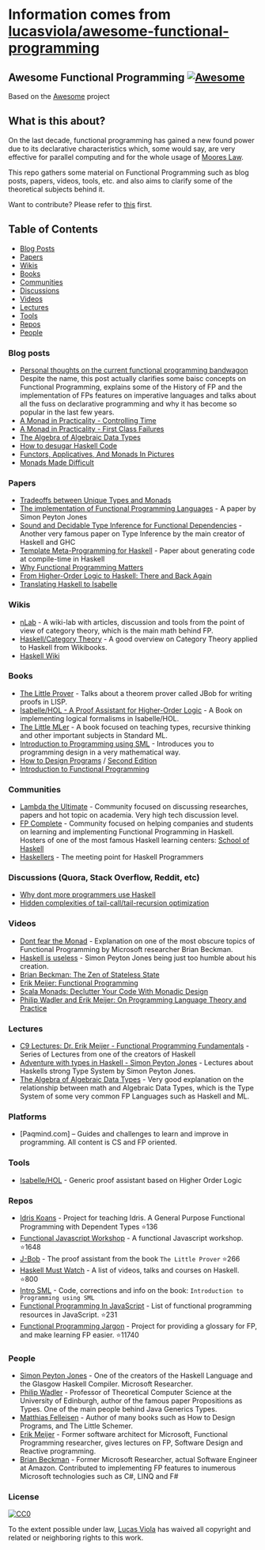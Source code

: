 # Information comes from [lucasviola/awesome-functional-programming](https://github.com/lucasviola/awesome-functional-programming)
## Awesome Functional Programming [![Awesome](https://cdn.rawgit.com/sindresorhus/awesome/d7305f38d29fed78fa85652e3a63e154dd8e8829/media/badge.svg)](https://github.com/sindresorhus/awesome)

Based on the [Awesome](https://github.com/sindresorhus/awesome/) project

## What is this about?

On the last decade, functional programming has gained a new found power due to its
declarative characteristics which, some would say, are very effective for parallel computing
and for the whole usage of [Moores Law](https://en.wikipedia.org/wiki/Moore%27s_law).

This repo gathers some material on Functional Programming such as blog posts, papers, videos,
tools, etc. and also aims to clarify some of the theoretical subjects behind it.

Want to contribute? Please refer to [this](https://github.com/lucasviola/awesome-functional-programming/blob/master/contributing.md) first.

## Table of Contents
- [Blog Posts](#blog-posts)
- [Papers](#papers)
- [Wikis](#wikis)
- [Books](#books)
- [Communities](#communities)
- [Discussions](#discussions-quora-stack-overflow-reddit-etc)
- [Videos](#videos)
- [Lectures](#lectures)
- [Tools](#tools)
- [Repos](#repos)
- [People](#people)

### Blog posts
- [Personal thoughts on the current functional programming bandwagon](http://www.akitaonrails.com/2015/10/28/personal-thoughts-on-the-current-functional-programming-bandwagon) 
Despite the name, this post actually clarifies some baisc concepts on Functional Programming, explains some of the History of FP and the implementation of FPs features on imperative languages and talks about all the fuss on declarative programming and why it has become so popular in the last few years.
- [A Monad in Practicality - Controlling Time](http://robotlolita.me/2014/03/20/a-monad-in-practicality-controlling-time.html)
- [A Monad in Practicality - First Class Failures](http://robotlolita.me/2013/12/08/a-monad-in-practicality-first-class-failures.html)
- [The Algebra of Algebraic Data Types](http://chris-taylor.github.io/blog/2013/02/10/the-algebra-of-algebraic-data-types/)
- [How to desugar Haskell Code](http://www.haskellforall.com/2014/10/how-to-desugar-haskell-code.html)
- [Functors, Applicatives, And Monads In Pictures](http://adit.io/posts/2013-04-17-functors,_applicatives,_and_monads_in_pictures.html)
- [Monads Made Difficult](http://www.stephendiehl.com/posts/monads.html)

### Papers
- [Tradeoffs between Unique Types and Monads](http://lambda-the-ultimate.org/node/1180) 
- [The implementation of Functional Programming Languages](http://research.microsoft.com/en-us/um/people/simonpj/papers/slpj-book-1987/start.htm) - A paper by Simon Peyton Jones
- [Sound and Decidable Type Inference for Functional Dependencies](http://research.microsoft.com/en-us/um/people/simonpj/papers/fd-chr/esop04.pdf) - Another very famous paper on Type Inference by the main creator of Haskell and GHC
- [Template Meta-Programming for Haskell](http://research.microsoft.com/en-us/um/people/simonpj/papers/meta-haskell/meta-haskell.pdf) - Paper about generating code at compile-time in Haskell
- [Why Functional Programming Matters](http://www.cs.kent.ac.uk/people/staff/dat/miranda/whyfp90.pdf)
- [From Higher-Order Logic to Haskell: There and Back Again](http://isabelle.in.tum.de/~haftmann/pdf/from_hol_to_haskell_haftmann.pdf)
- [Translating Haskell to Isabelle](http://es.cs.uni-kl.de/events/TPHOLs-2007/proceedings/B-178.pdf)

### Wikis
- [nLab](http://ncatlab.org/nlab/show/HomePage) - A wiki-lab with articles, discussion and tools from the point of view of category theory, which is the main math behind FP.
- [Haskell/Category Theory](https://en.wikibooks.org/wiki/Haskell/Category_theory) - A good overview on Category Theory applied to Haskell from Wikibooks.
- [Haskell Wiki](https://wiki.haskell.org/Haskell)

### Books
- [The Little Prover](https://books.google.com.br/books?id=I9E_CgAAQBAJ&pg=PR13#v=onepage&q&f=false) - Talks about
a theorem prover called JBob for writing proofs in LISP.
- [Isabelle/HOL - A Proof Assistant for Higher-Order Logic](http://isabelle.in.tum.de/doc/tutorial.pdf) - A Book on implementing logical formalisms in Isabelle/HOL.
- [The Little MLer](http://www.ccs.neu.edu/home/matthias/BTML/) - A book focused on teaching types, recursive thinking and other important subjects in Standard ML. 
- [Introduction to Programming using SML](http://catalogue.pearsoned.co.uk/educator/product/Introduction-to-Programming-using-SML/9780201398205.page) - Introduces you to programming design in a very mathematical way. 
- [How to Design Programs](http://www.htdp.org/) / [Second Edition](http://www.ccs.neu.edu/home/matthias/HtDP2e/)
- [Introduction to Functional Programming](http://www.amazon.com/Introduction-Functional-Programming-International-Computing/dp/0134841891)

### Communities
- [Lambda the Ultimate](http://lambda-the-ultimate.org/) - Community focused on discussing researches, papers
and hot topic on academia. Very high tech discussion level.
- [FP Complete](https://www.fpcomplete.com/) - Community focused on helping companies and students on learning and implementing Functional Programming in Haskell. Hosters of one of the most famous Haskell learning centers: [School of Haskell](https://www.schoolofhaskell.com/school)
- [Haskellers](http://www.haskellers.com/) - The meeting point for Haskell Programmers

### Discussions (Quora, Stack Overflow, Reddit, etc)
- [Why dont more programmers use Haskell](https://www.quora.com/Why-dont-more-programmers-use-Haskell)
- [Hidden complexities of tail-call/tail-recursion optimization](http://lambda-the-ultimate.org/classic/message1532.html)

### Videos
- [Dont fear the Monad](https://www.youtube.com/watch?v=ZhuHCtR3xq8) - Explanation on
one of the most obscure topics of Functional Programming by Microsoft researcher Brian Beckman.
- [Haskell is useless](https://www.youtube.com/watch?v=iSmkqocn0oQ) - Simon Peyton Jones being
just too humble about his creation.
- [Brian Beckman: The Zen of Stateless State](https://www.youtube.com/watch?v=XxzzJiXHOJs)
- [Erik Meijer: Functional Programming](https://www.youtube.com/watch?v=z0N1aZ6SnBk)
- [Scala Monads: Declutter Your Code With Monadic Design](https://www.youtube.com/watch?v=Mw_Jnn_Y5iA)
- [Philip Wadler and Erik Meijer: On Programming Language Theory and Practice](https://www.youtube.com/watch?v=9SBR_SnrEiI)

### Lectures
- [C9 Lectures: Dr. Erik Meijer - Functional Programming Fundamentals](https://www.youtube.com/playlist?list=PLTA0Ta9Qyspa5Nayx0VCHj5AHQJqp1clD) - Series of Lectures from one of the creators of Haskell
- [Adventure with types in Haskell - Simon Peyton Jones](https://www.youtube.com/watch?v=6COvD8oynmI&list=RD6COvD8oynmI#t=0) - Lectures about Haskells strong Type System by Simon Peyton Jones.
- [The Algebra of Algebraic Data Types](https://www.youtube.com/watch?v=YScIPA8RbVE) - Very good explanation
on the relationship between math and Algebraic Data Types, which is the Type System of some very common FP Languages such as Haskell and ML.

### Platforms

- [Paqmind.com] – Guides and challenges to learn and improve in programming. All content is CS and FP oriented.

### Tools
- [Isabelle/HOL](https://www.cl.cam.ac.uk/research/hvg/Isabelle/) - Generic proof assistant based on Higher Order Logic	

### Repos
- [Idris Koans](https://github.com/idris-hackers/idris-koans) - Project for teaching Idris. A General Purpose Functional Programming with Dependent Types :star:136
- [Functional Javascript Workshop](https://github.com/timoxley/functional-javascript-workshop) - A functional Javascript workshop. :star:1648
- [J-Bob](https://github.com/the-little-prover/j-bob) - The proof assistant from the book `The Little Prover` :star:266
- [Haskell Must Watch](https://github.com/olehkuchuk/haskell-must-watch) - A list of videos, talks and courses on Haskell. :star:800
- [Intro SML](http://www.it.dtu.dk/introSML/) - Code, corrections and info on the book: `Introduction to Programming using SML`
- [Functional Programming In JavaScript](https://github.com/busypeoples/functional-programming-javascript) - List of functional programming resources in JavaScript. :star:231
- [Functional Programming Jargon](https://github.com/hemanth/functional-programming-jargon) - Project for providing a glossary for FP, and make learning FP easier. :star:11740

### People

- [Simon Peyton Jones](http://research.microsoft.com/en-us/people/simonpj/) - One of the creators of the Haskell Language and the Glasgow Haskell Compiler. Microsoft Researcher.
- [Philip Wadler](http://homepages.inf.ed.ac.uk/wadler/) - Professor of Theoretical Computer Science at the University of Edinburgh, author of the famous paper Propositions as Types. One of the main people behind Java Generics Types.
- [Matthias Felleisen](http://www.ccs.neu.edu/home/matthias/) - Author of many books such as How to Design Programs, and The Little Schemer.
- [Erik Meijer](https://www.linkedin.com/pub/erik-meijer/0/5ba/924) - Former software architect for Microsoft, Functional Programming researcher, gives lectures on	FP, Software Design and Reactive programming.
- [Brian Beckman](https://www.linkedin.com/in/brianbeckman) - Former Microsoft Researcher, actual Software Engineer at Amazon. Contributed to implementing FP features to inumerous Microsoft technologies such as C#, LINQ and F#

### License

[![CC0](https://i.creativecommons.org/p/zero/1.0/88x31.png)](https://creativecommons.org/publicdomain/zero/1.0/)

To the extent possible under law, [Lucas Viola](http://lucasviola.github.io) has waived all copyright and related or neighboring rights to this work.

